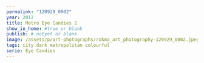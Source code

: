 ```yaml
---
permalink: "120929_0002"
year: 2012
title: Metro Eye Candies 2
show_in_home: #true or blank
publish: # notyet or blank
image: /assets/p/art-photographs/rokma_art_photography-120929_0002.jpeg
tags: city dark metropolitan colourful
serie: Eye Candies
---
```

